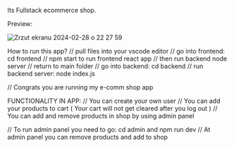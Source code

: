 Its Fullstack ecommerce shop.

Preview: 

![Zrzut ekranu 2024-02-28 o 22 27 59](https://github.com/majk-code/E-commerce-store/assets/111990774/4bf459f4-0bfb-4974-9a99-d308cf3685a4)

How to run this app? 
// pull files into your vscode editor
// go into frontend: cd frontend
// npm start to run frontend react app
// then run backend node server
// return to main folder
// go into backend: cd backend
// run backend server: node index.js

// Congrats you are running my e-comm shop app

FUNCTIONALITY IN APP: 
// You can create your own user
// You can add your products to cart ( Your cart will not get cleared after you log out )
// You can add and remove products in shop by using admin panel

// To run admin panel you need to go: cd admin and npm run dev
// At admin panel you can remove products and add to shop
